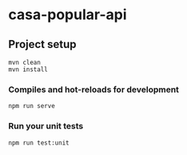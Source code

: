 # casa-popular-api

## Project setup
```
mvn clean
mvn install
```

### Compiles and hot-reloads for development
```
npm run serve
```

### Run your unit tests
```
npm run test:unit
```